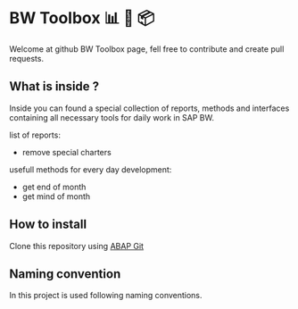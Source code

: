# BW Toolbox 📊 🔨 📦

Welcome at github BW Toolbox page, fell free to contribute and create pull requests.

## What is inside ?

Inside you can found a special collection of reports, methods and interfaces containing all necessary tools for daily work in SAP BW.

list of reports:
- remove special charters

usefull methods for every day development:
- get end of month
- get mind of month


## How to install

Clone this repository using [ABAP Git](https://github.com/larshp/abapGit)

## Naming convention

In this project is used following naming conventions.
 
